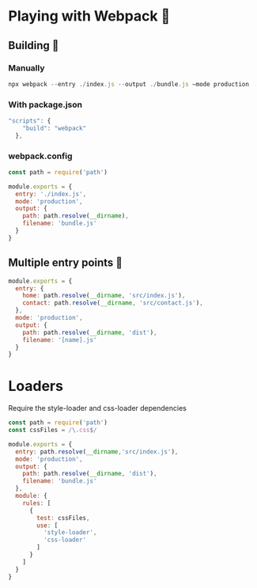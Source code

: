 # Playing with Webpack 🤙

## Building 🔨

### Manually

```jsx
npx webpack --entry ./index.js --output ./bundle.js —mode production
```

### With package.json

```jsx
"scripts": {
    "build": "webpack"
  },
```

### webpack.config
```jsx
const path = require('path')

module.exports = {
  entry: './index.js',
  mode: 'production',
  output: {
    path: path.resolve(__dirname),
    filename: 'bundle.js'
  }
}
```

## Multiple entry points 🔀

```jsx
module.exports = {
  entry: {
    home: path.resolve(__dirname, 'src/index.js'),
    contact: path.resolve(__dirname, 'src/contact.js'),
  },
  mode: 'production',
  output: {
    path: path.resolve(__dirname, 'dist'),
    filename: '[name].js'
  }
}
```

# Loaders
Require the style-loader and css-loader dependencies

```jsx
const path = require('path')
const cssFiles = /\.css$/

module.exports = {
  entry: path.resolve(__dirname,'src/index.js'),
  mode: 'production',
  output: {
    path: path.resolve(__dirname, 'dist'),
    filename: 'bundle.js'
  },
  module: {
    rules: [
      {
        test: cssFiles,
        use: [
          'style-loader',
          'css-loader'
        ]
      }
    ]
  }
}
```
